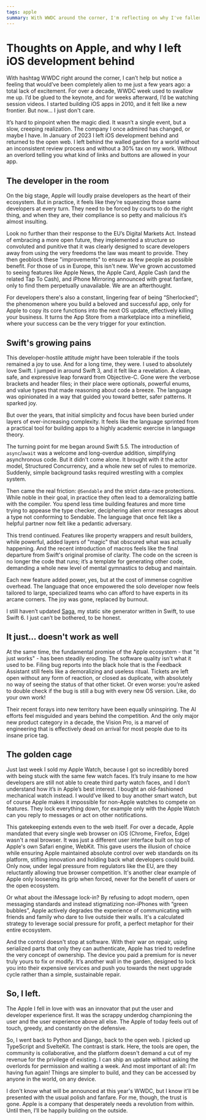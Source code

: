 ```yaml
---
tags: apple
summary: With WWDC around the corner, I'm reflecting on why I've fallen out of love with Apple. After more than a decade of iOS development, the company's anti-developer stance, Swift's growing complexity, and the eroding software quality led me back to the open web.
---
```


# Thoughts on Apple, and why I left iOS development behind
With hashtag WWDC right around the corner, I can’t help but notice a feeling that would’ve been completely alien to me just a few years ago: a total lack of excitement. For over a decade, WWDC week used to swallow me up. I’d be glued to the keynote, and for weeks afterward, I’d be watching session videos. I started building iOS apps in 2010, and it felt like a new frontier. But now... I just don't care.

It’s hard to pinpoint when the magic died. It wasn’t a single event, but a slow, creeping realization. The company I once admired has changed, or maybe I have. In January of 2023 I left iOS development behind and returned to the open web. I left behind the walled garden for a world without an inconsistent review process and without a 30% tax on my work. Without an overlord telling you what kind of links and buttons are allowed in your app.

## The developer in the room
On the big stage, Apple will loudly praise developers as the heart of their ecosystem. But in practice, it feels like they’re squeezing those same developers at every turn. They need to be forced by courts to do the right thing, and when they are, their compliance is so petty and malicious it’s almost insulting.

Look no further than their response to the EU’s Digital Markets Act. Instead of embracing a more open future, they implemented a structure so convoluted and punitive that it was clearly designed to scare developers away from using the very freedoms the law was meant to provide. They then geoblock these "improvements" to ensure as few people as possible benefit. For those of us in Europe, this isn't new. We've grown accustomed to seeing features like Apple News, the Apple Card, Apple Cash (and the related Tap To Cash), and iPhone Mirroring announced with great fanfare, only to find them perpetually unavailable. We are an afterthought.

For developers there's also a constant, lingering fear of being “Sherlocked”; the phenomenon where you build a beloved and successful app, only for Apple to copy its core functions into the next OS update, effectively killing your business. It turns the App Store from a marketplace into a minefield, where your success can be the very trigger for your extinction.

## Swift's growing pains
This developer-hostile attitude *might* have been tolerable if the tools remained a joy to use. And for a long time, they were. I used to absolutely love Swift. I jumped in around Swift 3, and it felt like a revelation. A clean, safe, and expressive leap forward from Objective-C. Gone were the verbose brackets and header files; in their place were optionals, powerful enums, and value types that made reasoning about code a breeze. The language was opinionated in a way that guided you toward better, safer patterns. It sparked joy.

But over the years, that initial simplicity and focus have been buried under layers of ever-increasing complexity. It feels like the language sprinted from a practical tool for building apps to a highly academic exercise in language theory.

The turning point for me began around Swift 5.5. The introduction of `async`/`await` was a welcome and long-overdue addition, simplifying asynchronous code. But it didn't come alone. It brought with it the actor model, Structured Concurrency, and a whole new set of rules to memorize. Suddenly, simple background tasks required wrestling with a complex system.

Then came the real friction: `@Sendable` and the strict data-race protections. While noble in their goal, in practice they often lead to a demoralizing battle with the compiler. You spend less time building features and more time trying to appease the type checker, deciphering alien error messages about a type not conforming to Sendable. The language that once felt like a helpful partner now felt like a pedantic adversary. 

This trend continued. Features like property wrappers and result builders, while powerful, added layers of "magic" that obscured what was actually happening. And the recent introduction of macros feels like the final departure from Swift's original promise of clarity. The code on the screen is no longer the code that runs; it’s a template for generating other code, demanding a whole new level of mental gymnastics to debug and maintain.

Each new feature added power, yes, but at the cost of immense cognitive overhead. The language that once empowered the solo developer now feels tailored to large, specialized teams who can afford to have experts in its arcane corners. The joy was gone, replaced by burnout.

I still haven’t updated [Saga](https://github.com/loopwerk/Saga), my static site generator written in Swift, to use Swift 6. I just can’t be bothered, to be honest.

## It just... doesn't work as well
At the same time, the fundamental promise of the Apple ecosystem - that "it just works" - has been steadily eroding. The software quality isn't what it used to be. Filing bug reports into the black hole that is the Feedback Assistant still feels like a demoralizing and useless ritual. Tickets are left open without any form of reaction, or closed as duplicate, with absolutely no way of seeing the status of that other ticket. Or even worse: you’re asked to double check if the bug is still a bug with every new OS version. Like, do your own work!

Their recent forays into new territory have been equally uninspiring. The AI efforts feel misguided and years behind the competition. And the only major new product category in a decade, the Vision Pro, is a marvel of engineering that is effectively dead on arrival for most people due to its insane price tag.

## The golden cage
Just last week I sold my Apple Watch, because I got so incredibly bored with being stuck with the same few watch faces. It’s truly insane to me how developers are still not able to create third party watch faces, and I don’t understand how it’s in Apple’s best interest. I bought an old-fashioned mechanical watch instead. I would’ve liked to buy another smart watch, but of course Apple makes it impossible for non-Apple watches to compete on features. They lock everything down, for example only with the Apple Watch can you reply to messages or act on other notifications.

This gatekeeping extends even to the web itself. For over a decade, Apple mandated that every single web browser on iOS (Chrome, Firefox, Edge) wasn't a real browser. It was just a different user interface built on top of Apple's own Safari engine, WebKit. This gave users the illusion of choice while ensuring Apple maintained absolute control over web standards on its platform, stifling innovation and holding back what developers could build. Only now, under legal pressure from regulators like the EU, are they reluctantly allowing true browser competition. It's another clear example of Apple only loosening its grip when forced, never for the benefit of users or the open ecosystem.

Or what about the iMessage lock-in? By refusing to adopt modern, open messaging standards and instead stigmatizing non-iPhones with “green bubbles”, Apple actively degrades the experience of communicating with friends and family who dare to live outside their walls. It's a calculated strategy to leverage social pressure for profit, a perfect metaphor for their entire ecosystem.

And the control doesn't stop at software. With their war on repair, using serialized parts that only they can authenticate, Apple has tried to redefine the very concept of ownership. The device you paid a premium for is never truly yours to fix or modify. It’s another wall in the garden, designed to lock you into their expensive services and push you towards the next upgrade cycle rather than a simple, sustainable repair.

## So, I left.
The Apple I fell in love with was an innovator that put the user and developer experience first. It was the scrappy underdog championing the user and the user experience above all else. The Apple of today feels out of touch, greedy, and constantly on the defensive.

So, I went back to Python and Django, back to the open web. I picked up TypeScript and SvelteKit. The contrast is stark. Here, the tools are open, the community is collaborative, and the platform doesn't demand a cut of my revenue for the privilege of existing. I can ship an update without asking the overlords for permission and waiting a week. And most important of all: I’m having fun again! Things are simpler to build, and they can be accessed by anyone in the world, on any device.

I don't know what will be announced at this year's WWDC, but I know it’ll be presented with the usual polish and fanfare. For me, though, the trust is gone. Apple is a company that desperately needs a revolution from within. Until then, I’ll be happily building on the outside.